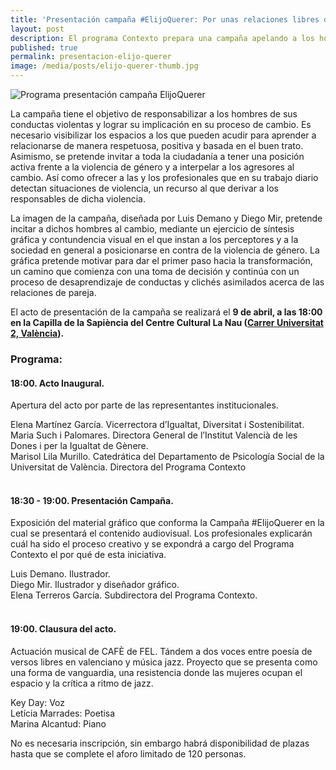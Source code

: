 ```yaml
---
title: 'Presentación campaña #ElijoQuerer: Por unas relaciones libres de violencia'
layout: post
description: El programa Contexto prepara una campaña apelando a los hombres para que tomen la iniciativa y puedan prevenir sus conductas violentas y el maltrato en sus relaciones de pareja. El acto de presentación de la campaña se realizará el 9 de abril, a las 18:00 en la Capilla de la Sapiència del Centre Cultural La Nau Carrer Universitat 2, València.
published: true
permalink: presentacion-elijo-querer
image: /media/posts/elijo-querer-thumb.jpg
---
```


![Programa presentación campaña ElijoQuerer]({{site.baseurl}}/media/posts/presentacion-elijo-querer.png)


La campaña tiene el objetivo de responsabilizar a los hombres de sus conductas violentas y lograr su implicación en su proceso de cambio. Es  necesario visibilizar los espacios a los que pueden acudir para aprender a relacionarse de manera respetuosa, positiva y basada en el buen trato. Asimismo, se pretende invitar a toda la ciudadanía a tener una posición activa frente a la violencia de género y a interpelar a los agresores al cambio. Así como ofrecer a las y los profesionales que en su trabajo diario detectan situaciones de violencia, un recurso al que derivar a los responsables de dicha violencia.

La imagen de la campaña, diseñada por Luis Demano y Diego Mir, pretende incitar a dichos hombres al cambio, mediante un ejercicio de síntesis gráfica y contundencia visual en el que instan a los perceptores y a la sociedad en general a posicionarse en contra de la violencia de género. La gráfica pretende motivar para dar el primer paso hacia la transformación, un camino que comienza con una toma de decisión y continúa con un proceso de desaprendizaje de conductas y clichés asimilados acerca de las relaciones de pareja.

El acto de presentación de la campaña se realizará el **9 de abril, a las 18:00 en la Capilla de la Sapiència del Centre Cultural La Nau ([Carrer Universitat 2, València](https://goo.gl/maps/mQDfLNjsrUK2)).**


### Programa:
#### 18:00. Acto Inaugural.
Apertura del acto por parte de las representantes institucionales.

Elena Martínez García. Vicerrectora d’Igualtat, Diversitat i Sostenibilitat. <br />
Maria Such i Palomares. Directora General de l’Institut Valencià de les Dones i per la Igualtat de Gènere. <br />
Marisol Lila Murillo. Catedrática del Departamento de Psicología Social de la Universitat de València. Directora del Programa Contexto <br />
 
#### 18:30 - 19:00. Presentación Campaña.  
Exposición del material gráfico que conforma la Campaña #ElijoQuerer en la cual se presentará el contenido audiovisual. Los profesionales explicarán cuál ha sido el proceso creativo y se expondrá a cargo del Programa Contexto el por qué de esta iniciativa.

Luis Demano. Ilustrador. <br />
Diego Mir. Ilustrador y diseñador gráfico. <br />
Elena Terreros García. Subdirectora del Programa Contexto. <br />
 
#### 19:00. Clausura del acto.
Actuación musical de CAFÈ de FEL. Tándem a dos voces entre poesía de versos libres en valenciano y música jazz. Proyecto que se presenta como una forma de vanguardia, una resistencia donde las mujeres ocupan el espacio y la crítica a ritmo de jazz.

Key Day: Voz <br />
Letícia Marrades: Poetisa <br />
Marina Alcantud: Piano <br />


No es necesaria inscripción, sin embargo habrá disponibilidad de plazas hasta que se complete el aforo limitado de 120 personas.
